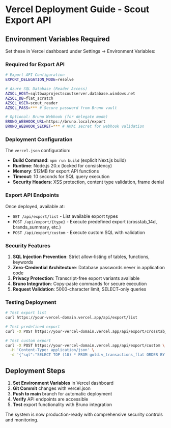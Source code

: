 # Vercel Deployment Guide - Scout Export API

## Environment Variables Required

Set these in Vercel dashboard under Settings → Environment Variables:

### Required for Export API
```bash
# Export API Configuration
EXPORT_DELEGATION_MODE=resolve

# Azure SQL Database (Reader Access)
AZSQL_HOST=sqltbwaprojectscoutserver.database.windows.net
AZSQL_DB=flat_scratch
AZSQL_USER=scout_reader
AZSQL_PASS=*** # Secure password from Bruno vault

# Optional: Bruno Webhook (for delegate mode)
BRUNO_WEBHOOK_URL=https://bruno.local/export
BRUNO_WEBHOOK_SECRET=*** # HMAC secret for webhook validation
```

### Deployment Configuration

The `vercel.json` configuration:
- **Build Command**: `npm run build` (explicit Next.js build)
- **Runtime**: Node.js 20.x (locked for consistency)
- **Memory**: 512MB for export API functions
- **Timeout**: 10 seconds for SQL query execution
- **Security Headers**: XSS protection, content type validation, frame denial

### Export API Endpoints

Once deployed, available at:
- `GET /api/export/list` - List available export types
- `POST /api/export/{type}` - Execute predefined export (crosstab_14d, brands_summary, etc.)
- `POST /api/export/custom` - Execute custom SQL with validation

### Security Features

1. **SQL Injection Prevention**: Strict allow-listing of tables, functions, keywords
2. **Zero-Credential Architecture**: Database passwords never in application code
3. **Privacy Protection**: Transcript-free export variants available
4. **Bruno Integration**: Copy-paste commands for secure execution
5. **Request Validation**: 5000-character limit, SELECT-only queries

### Testing Deployment

```bash
# Test export list
curl https://your-vercel-domain.vercel.app/api/export/list

# Test predefined export
curl -X POST https://your-vercel-domain.vercel.app/api/export/crosstab_14d

# Test custom export
curl -X POST https://your-vercel-domain.vercel.app/api/export/custom \
  -H 'Content-Type: application/json' \
  -d '{"sql":"SELECT TOP (10) * FROM gold.v_transactions_flat ORDER BY txn_ts DESC"}'
```

## Deployment Steps

1. **Set Environment Variables** in Vercel dashboard
2. **Git Commit** changes with vercel.json
3. **Push to main** branch for automatic deployment
4. **Verify** API endpoints are accessible
5. **Test** export functionality with Bruno integration

The system is now production-ready with comprehensive security controls and monitoring.